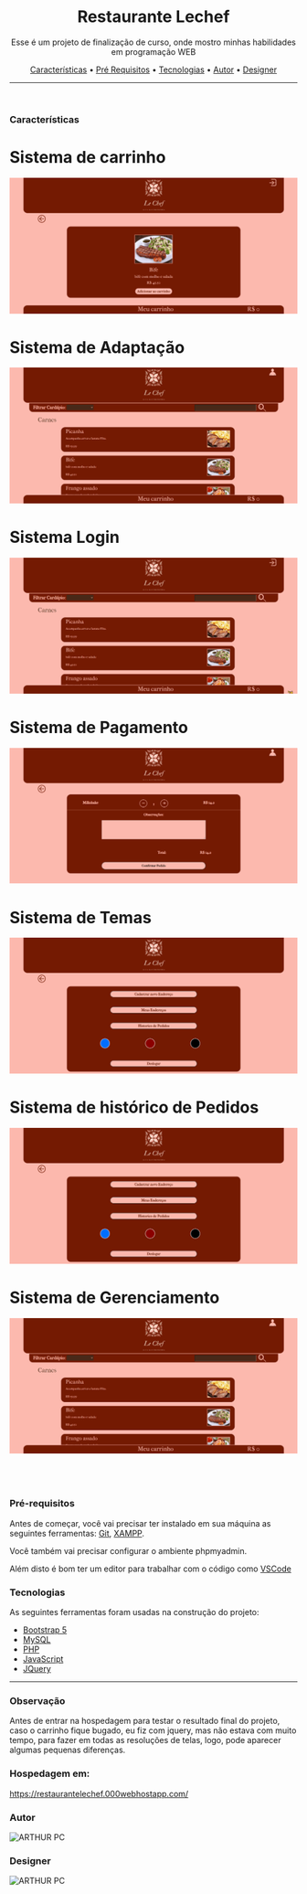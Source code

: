 <h1 align="center">Restaurante Lechef</h1>

<p align="center">Esse é um projeto de finalização de curso, onde mostro minhas habilidades em programação WEB</p>

<p align="center">
 <a href="#caracteristicas">Características</a> •
 <a href="#pré-requisitos">Pré Requisitos</a> •
 <a href="#tecnologias">Tecnologias</a> •
 <a href="#autor">Autor</a> •
 <a href="#designer">Designer</a>
</p>

---

<br>


### Características
<h1 align="center">
  <h1>Sistema de carrinho</h1>
  <center>
  <img alt="Lechef" title="Carrinho" src="./github/carrinho.gif" />
  </center>
  <h1>Sistema de Adaptação</h1>
  <center>
  <img alt="Lechef" title="Sistema de Adaptação" src="./github/adaptacao.gif" />
  </center>
  <h1>Sistema Login</h1>
  <center>
  <img alt="Lechef" title="Sistema de Login" src="./github/login.gif"/>
  </center>
  <h1>Sistema de Pagamento</h1>
  <center>
  <img alt="Lechef" title="Sistema de Pagamento" src="./github/compra.gif" />
  </center>
  <h1>Sistema de Temas</h1>
  <center>
  <img alt="Lechef" title="Sistema de temas" src="./github/temas.gif" />
  </center>
  <h1>Sistema de histórico de Pedidos</h1>
  <center>
  <img alt="Lechef" title="Sistema de Histórico" src="./github/historico.gif" />
  </center>
  <h1>Sistema de Gerenciamento</h1>
  <center>
  <img alt="Lechef" title="Sistema de Gerencia" src="./github/gerencia.gif" />
  </center>

</h1>
<br><br><br>

### Pré-requisitos

Antes de começar, você vai precisar ter instalado em sua máquina as seguintes ferramentas:
[Git](https://git-scm.com), [XAMPP](https://www.apachefriends.org/pt_br/index.html).

Você também vai precisar configurar o ambiente phpmyadmin.

Além disto é bom ter um editor para trabalhar com o código como [VSCode](https://code.visualstudio.com/)


### Tecnologias

As seguintes ferramentas foram usadas na construção do projeto:

- [Bootstrap 5](https://getbootstrap.com/)
- [MySQL](https://www.mysql.com/)
- [PHP](https://www.php.net/)
- [JavaScript](https://www.javascript.com/)
- [JQuery](https://jquery.com/)

---


### Observação

Antes de entrar na hospedagem para testar o resultado final do projeto, caso o carrinho fique bugado, eu fiz com jquery, mas não estava com muito tempo, para fazer em todas as resoluções de telas, logo, pode aparecer algumas pequenas diferenças.


### Hospedagem em:

https://restaurantelechef.000webhostapp.com/

### Autor

<img alt="ARTHUR PC" title="ARTHUR PC" src="https://avatars.githubusercontent.com/u/85302795?s=96&v=4" height="100" width="100" />

### Designer

<img alt="ARTHUR PC" title="ARTHUR PC" src="https://avatars.githubusercontent.com/u/80211064?v=4" height="100" width="100" />

